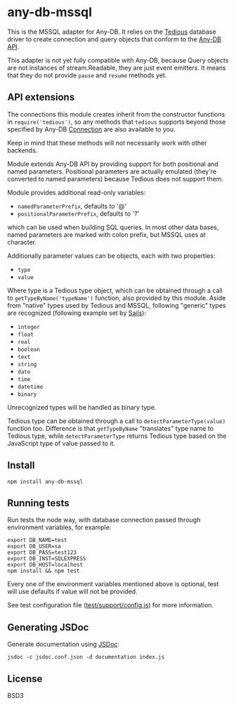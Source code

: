 # any-db-mssql

This is the MSSQL adapter for Any-DB. It relies on the [Tedious][1]
database driver to create connection and query objects that conform to the
[Any-DB API][2].

This adapter is not yet fully compatible with Any-DB, because Query objects
are not instances of stream.Readable, they are just event emitters.
It means that they do not provide `pause` and `resume` methods yet.

## API extensions

The connections this module creates inherit from the constructor
functions in `require('tedious')`, so any methods that `tedious` supports
beyond those specified by Any-DB [Connection][3] are also available to you.

Keep in mind that these methods will *not* necessarily work with
other backends.

Module extends Any-DB API by providing support for both positional and
named parameters. Positional parameters are actually emulated (they're
converted to named parameters) because Tedious does not support them.

Module provides additional read-only variables:

- `namedParameterPrefix`, defaults to '@'
- `positionalParameterPrefix`, defaults to '?'

which can be used when building SQL queries. In most other data bases,
named parameters are marked with colon prefix, but MSSQL uses at character.

Additionally parameter values can be objects, each with two properties:

- `type`
- `value`

Where type is a Tedious type object, which can be obtained through a call to
`getTypeByName('typeName')` function, also provided by this module.
Aside from "native" types used by Tedious and MSSQL, following "generic"
types are recognized (following example set by [Sails][4]):

- `integer`
- `float`
- `real`
- `boolean`
- `text`
- `string`
- `date`
- `time`
- `datetime`
- `binary`

Unrecognized types will be handled as binary type.

Tedious type can be obtained through a call to `detectParameterType(value)`
function too. Difference is that `getTypeByName` "translates" type name to
Tedious type, while `detectParameterType` returns Tedious type based on the
JavaScript type of value passed to it.

## Install

    npm install any-db-mssql

## Running tests

Run tests the node way, with database connection passed through
environment variables, for example:

    export DB_NAME=test
    export DB_USER=sa
    export DB_PASS=test123
    export DB_INST=SQLEXPRESS
    export DB_HOST=localhost
    npm install && npm test

Every one of the environment variables mentioned above is optional,
test will use defaults if value will not be provided.

See test configuration file ([test/support/config.js][5]) for more information.

## Generating JSDoc

Generate documentation using [JSDoc][6]:

    jsdoc -c jsdoc.conf.json -d documentation index.js

## License

BSD3

[1]: http://pekim.github.io/tedious/
[2]: https://github.com/grncdr/node-any-db-adapter-spec
[3]: https://github.com/grncdr/node-any-db-adapter-spec#connection
[4]: http://sailsjs.org/#/documentation/concepts/ORM/Attributes.html?q=attribute-options
[5]: test/support/config.js
[6]: http://usejsdoc.org/
